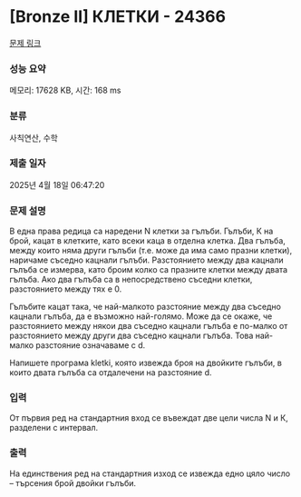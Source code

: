 # [Bronze II] КЛЕТКИ - 24366 

[문제 링크](https://www.acmicpc.net/problem/24366) 

### 성능 요약

메모리: 17628 KB, 시간: 168 ms

### 분류

사칙연산, 수학

### 제출 일자

2025년 4월 18일 06:47:20

### 문제 설명

<p>В една права редица са наредени N клетки за гълъби. Гълъби, К на брой, кацат в клетките, като всеки каца в отделна клетка. Два гълъба, между които няма други гълъби (т.е. може да има само празни клетки), наричаме съседно кацнали гълъби. Разстоянието между два кацнали гълъба се измерва, като броим колко са празните клетки между двата гълъба. Ако два гълъба са в непосредствено съседни клетки, разстоянието между тях е 0.</p>

<p>Гълъбите кацат така, че най-малкото разстояние между два съседно кацнали гълъба, да е възможно най-голямо. Може да се окаже, че разстоянието между някои два съседно кацнали гълъба е по-малко от разстоянието между други два съседно кацнали гълъба. Това най-малко разстояние означаваме с d.</p>

<p>Напишете програма kletki, която извежда броя на двойките гълъби, в които двата гълъба са отдалечени на разстояние d.</p>

### 입력 

 <p>От първия ред на стандартния вход се въвеждат две цели числа N и К, разделени с интервал.</p>

### 출력 

 <p>На единствения ред на стандартния изход се извежда едно цяло число – търсения брой двойки гълъби.</p>

